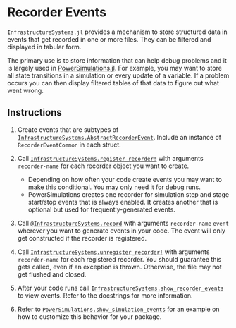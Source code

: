 # Recorder Events

`InfrastructureSystems.jl` provides a mechanism to store structured data in events
that get recorded in one or more files. They can be filtered and displayed in
tabular form.

The primary use is to store information that can help debug problems and it is largely used in [PowerSimulations.jl](https://github.com/NREL-Sienna/PowerSimulations.jl). For
example, you may want to store all state transitions in a simulation or every
update of a variable.  If a problem occurs you can then display filtered tables
of that data to figure out what went wrong.

## Instructions

 1. Create events that are subtypes of
    [`InfrastructureSystems.AbstractRecorderEvent`](@ref). Include an instance of
    `RecorderEventCommon` in each struct.

 2. Call [`InfrastructureSystems.register_recorder!`](@ref) with arguments `recorder-name` for each recorder object you want to create.
    
      + Depending on how often your code create events you may want to make this
        conditional. You may only need it for debug runs.
      + PowerSimulations creates one recorder for simulation step and stage
        start/stop events that is always enabled. It creates another that is
        optional but used for frequently-generated events.
 3. Call [`@InfrastructureSystems.record`](@ref) with arguments `recorder-name` `event` wherever you want to generate events in your code. The event will only get constructed if the recorder is registered.
 4. Call [`InfrastructureSystems.unregister_recorder!`](@ref) with arguments `recorder-name` for each registered recorder. You should guarantee this gets called, even if an exception is thrown.  Otherwise, the file may not get flushed and closed.
 5. After your code runs call [`InfrastructureSystems.show_recorder_events`](@ref) to
    view events.  Refer to the docstrings for more information.
 6. Refer to
    [`PowerSimulations.show_simulation_events`](https://nrel-siip.github.io/PowerSimulations.jl/latest/api/PowerSimulations/#PowerSimulations.show_simulation_events-Union%7BTuple%7BT%7D,%20Tuple%7BType%7BT%7D,AbstractString%7D,%20Tuple%7BType%7BT%7D,AbstractString,Union%7BNothing,%20Function%7D%7D%7D%20where%20T%3C:InfrastructureSystems.AbstractRecorderEvent)
    for an example on how to customize this behavior for your package.
